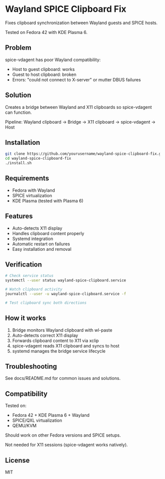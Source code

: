 # Wayland SPICE Clipboard Fix

Fixes clipboard synchronization between Wayland guests and SPICE hosts.

Tested on Fedora 42 with KDE Plasma 6.

## Problem

spice-vdagent has poor Wayland compatibility:
- Host to guest clipboard: works
- Guest to host clipboard: broken
- Errors: "could not connect to X-server" or mutter DBUS failures

## Solution

Creates a bridge between Wayland and X11 clipboards so spice-vdagent can function.

Pipeline: Wayland clipboard → Bridge → X11 clipboard → spice-vdagent → Host

## Installation

```bash
git clone https://github.com/yourusername/wayland-spice-clipboard-fix.git
cd wayland-spice-clipboard-fix
./install.sh
```

## Requirements

- Fedora with Wayland
- SPICE virtualization
- KDE Plasma (tested with Plasma 6)

## Features

- Auto-detects X11 display
- Handles clipboard content properly
- Systemd integration
- Automatic restart on failures
- Easy installation and removal

## Verification

```bash
# Check service status
systemctl --user status wayland-spice-clipboard.service

# Watch clipboard activity
journalctl --user -u wayland-spice-clipboard.service -f

# Test clipboard sync both directions
```

## How it works

1. Bridge monitors Wayland clipboard with wl-paste
2. Auto-detects correct X11 display
3. Forwards clipboard content to X11 via xclip  
4. spice-vdagent reads X11 clipboard and syncs to host
5. systemd manages the bridge service lifecycle

## Troubleshooting

See docs/README.md for common issues and solutions.

## Compatibility

Tested on:
- Fedora 42 + KDE Plasma 6 + Wayland
- SPICE/QXL virtualization
- QEMU/KVM

Should work on other Fedora versions and SPICE setups.

Not needed for X11 sessions (spice-vdagent works natively).

## License

MIT
